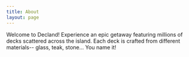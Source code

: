```yaml
---
title: About
layout: page
---
```


Welcome to Decland! Experience an epic getaway featuring millions of decks scattered across the island. Each deck is crafted from different materials-- glass, teak, stone... You name it!